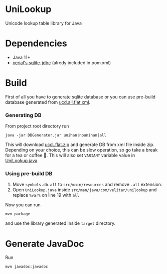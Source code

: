 # UniLookup
Unicode lookup table library for Java

# Dependencies
* Java 11+
* [xerial's sqlite-jdbc](https://github.com/xerial/sqlite-jdbc) (alredy included in pom.xml)

# Build
First of all you have to generate sqlite database or you can use pre-build database generated from [ucd.all.flat.xml](https://www.unicode.org/Public/UCD/latest/ucdxml/).
### Generating DB
From project root directory run
```
java -jar DBGenerator.jar unihan|nounihan|all
```
This will download [ucd.<choice>.flat.zip](https://www.unicode.org/Public/UCD/latest/ucdxml/) and generate DB from xml file inside zip.
Depending on your choice, this can be slow operation, so go take a break for a tea or coffee :tea:.
This will also set `VARIANT` variable value in [UniLookup.java](src/main/java/com/velitar/unilookup/UniLookup.java)

### Using pre-build DB
1) Move `symbols.db.all` to `src/main/resources` and remove `.all` extension.
2) Open `UniLookup.java` inside `src/man/java/com/velitar/unilookup` and replace `%var%` on line 19 with `all`


Now you can run 
```
mvn package
```
and use the library generated inside `target` directory.

# Generate JavaDoc
Run 
```
mvn javadoc:javadoc
```
